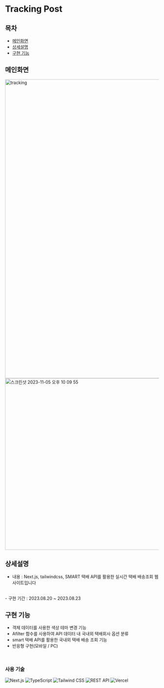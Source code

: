 # Tracking Post

## 목차
- [메인화면](#메인화면)
- [상세설명](#상세설명)
- [구현 기능](#구현-기능)


## 메인화면
<img width="980" alt="tracking" src="https://github.com/nahyunkim123/TrackingPostwithTypeScript/assets/142788257/88b41da9-4630-442d-adc7-6bff2ae44ac1">
<img width="563" alt="스크린샷 2023-11-05 오후 10 09 55" src="https://github.com/nahyunkim123/TrackingPostwithTypeScript/assets/142788257/5c33fc87-b54d-49d2-9330-c181328f2cfe">


## 상세설명
 - 내용 : Next.js, tailwindcss, SMART 택배 API를 활용한 실시간 택배 배송조회 웹사이트입니다
<br>
 - 구현 기간 :  2023.08.20 ~ 2023.08.23

## 구현 기능

- 객체 데이터를 사용한 색상 테마 변경 기능
- Afilter 함수를 사용하여  API 데이터 내 국내외 택배회사 옵션 분류
- smart 택배 API를 활용한 국내외 택배 배송 조회 기능
- 반응형 구현(모바일 / PC)
  

<br>

### 사용 기술

 ![Next.js](https://img.shields.io/badge/Next.js-000000?style=for-the-badge&logo=next.js&logoColor=white)
 ![TypeScript](<https://img.shields.io/badge/typescript-%23007ACC.svg?style=for-the-badge&logo=typescript&logoColor=white>)
 ![Tailwind CSS](https://img.shields.io/badge/Tailwind%20CSS-38B2AC?style=for-the-badge&logo=tailwind-css&logoColor=white)
 ![REST API](https://img.shields.io/badge/REST_API-FF7F50?style=for-the-badge&logo=api&logoColor=white)
 ![Vercel](https://img.shields.io/badge/vercel-%23000000.svg?style=for-the-badge&logo=vercel&logoColor=white)


